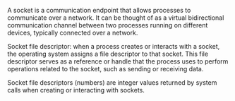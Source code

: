 A socket is a communication endpoint that allows processes to communicate over a network. It can be thought of as a virtual bidirectional communication channel between two processes running on different devices, typically connected over a network.

Socket file descriptor:
when a process creates or interacts with a socket, the operating system assigns a file descriptor to that socket. This file descriptor serves as a reference or handle that the process uses to perform operations related to the socket, such as sending or receiving data.

Socket file descriptors (numbers) are integer values returned by system calls when creating or interacting with sockets. 
